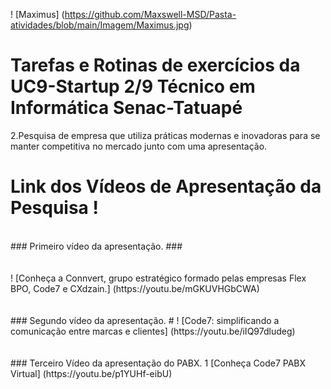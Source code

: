 ! [Maximus] (https://github.com/Maxswell-MSD/Pasta-atividades/blob/main/Imagem/Maximus.jpg)
<br>
# Tarefas e Rotinas de exercícios da __UC9-Startup 2/9__ Técnico em Informática Senac-Tatuapé

 2.Pesquisa de empresa que utiliza práticas modernas e inovadoras para se manter competitiva no mercado junto com uma apresentação.

#  Link dos Vídeos de Apresentação da Pesquisa !
<br>
###  Primeiro vídeo da apresentação. ###
<br>
<br>
<br>
! [Conheça a Connvert, grupo estratégico formado pelas empresas Flex BPO, Code7 e CXdzain.] (https://youtu.be/mGKUVHGbCWA)
<br>
<br>
<br>
### Segundo vídeo da apresentação. #
! [Code7: simplificando a comunicação entre marcas e clientes] (https://youtu.be/iIQ97dludeg)
<br>
<br>
<br>
### Terceiro Vídeo da apresentação do PABX.
1 [Conheça Code7 PABX Virtual] (https://youtu.be/p1YUHf-eibU)






<br>
<br>
<br>
<br>
<br>
<br>
<br>
